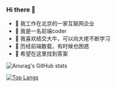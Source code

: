 ### Hi there 👋

- 🔭 我工作在北京的一家互联网企业
- 🌱 我是一名前端coder
- 👯 我喜欢结交大牛，可以向大佬不断学习
- 🤔 历经前端数载，有时候也困惑
- 💬 希望在这里找到答案

![Anurag's GitHub stats](https://github-readme-stats.vercel.app/api?username=markexin&count_private=true)

[![Top Langs](https://github-readme-stats.vercel.app/api/top-langs/?username=markexin&hide=javascript,html)](https://github.com/anuraghazra/github-readme-stats)

<!--
**markexin/markexin** is a ✨ _special_ ✨ repository because its `README.md` (this file) appears on your GitHub profile.

Here are some ideas to get you started:

- 🔭 I’m currently working on ...
- 🌱 I’m currently learning ...
- 👯 I’m looking to collaborate on ...
- 🤔 I’m looking for help with ...
- 💬 Ask me about ...
- 📫 How to reach me: ...
- 😄 Pronouns: ...
- ⚡ Fun fact: ...
-->
